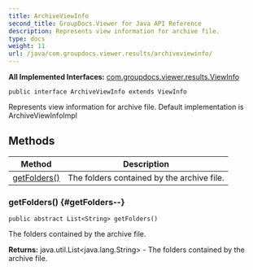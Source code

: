 ```yaml
---
title: ArchiveViewInfo
second_title: GroupDocs.Viewer for Java API Reference
description: Represents view information for archive file.
type: docs
weight: 11
url: /java/com.groupdocs.viewer.results/archiveviewinfo/
---
```

**All Implemented Interfaces:**
[com.groupdocs.viewer.results.ViewInfo](../../com.groupdocs.viewer.results/viewinfo)
```
public interface ArchiveViewInfo extends ViewInfo
```

Represents view information for archive file. Default implementation is ArchiveViewInfoImpl
## Methods

| Method | Description |
| --- | --- |
| [getFolders()](#getFolders--) | The folders contained by the archive file. |
### getFolders() {#getFolders--}
```
public abstract List<String> getFolders()
```


The folders contained by the archive file.

**Returns:**
java.util.List<java.lang.String> - The folders contained by the archive file.
